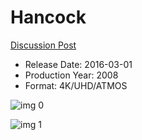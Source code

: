 # Hancock

[Discussion Post](https://www.avsforum.com/threads/bass-eq-for-filtered-movies.2995212/post-57033464)

* Release Date: 2016-03-01
* Production Year: 2008
* Format: 4K/UHD/ATMOS

![img 0](https://i.imgur.com/54biqlj.jpg)

![img 1](https://i.imgur.com/HRG7ubK.jpg)

